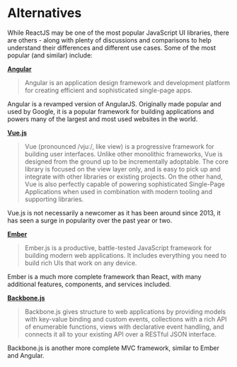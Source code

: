 # Alternatives

While ReactJS may be one of the most popular JavaScript UI libraries, there are others - along with plenty of discussions and comparisons to help understand their differences and different use cases. Some of the most popular (and similar) include:

__[Angular](https://angular.io/)__

> Angular is an application design framework and development platform for creating efficient and sophisticated single-page apps.

Angular is a revamped version of AngularJS. Originally made popular and used by Google, it is a popular framework for building applications and powers many of the largest and most used websites in the world.

__[Vue.js](https://vuejs.org/)__

> Vue (pronounced /vjuː/, like view) is a progressive framework for building user interfaces. Unlike other monolithic frameworks, Vue is designed from the ground up to be incrementally adoptable. The core library is focused on the view layer only, and is easy to pick up and integrate with other libraries or existing projects. On the other hand, Vue is also perfectly capable of powering sophisticated Single-Page Applications when used in combination with modern tooling and supporting libraries.

Vue.js is not necessarily a newcomer as it has been around since 2013, it has seen a surge in popularity over the past year or two.

__[Ember](https://emberjs.com/)__

> Ember.js is a productive, battle-tested JavaScript framework for building modern web applications. It includes everything you need to build rich UIs that work on any device.

Ember is a much more complete framework than React, with many additional features, components, and services included.

__[Backbone.js](http://backbonejs.org/)__

> Backbone.js gives structure to web applications by providing models with key-value binding and custom events, collections with a rich API of enumerable functions, views with declarative event handling, and connects it all to your existing API over a RESTful JSON interface.

Backbone.js is another more complete MVC framework, similar to Ember and Angular.
